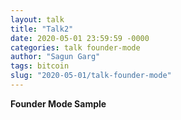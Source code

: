 ```yaml
---
layout: talk
title: "Talk2"
date: 2020-05-01 23:59:59 -0000
categories: talk founder-mode
author: "Sagun Garg"
tags: bitcoin  
slug: "2020-05-01/talk-founder-mode" 
---
```


**Founder Mode Sample**